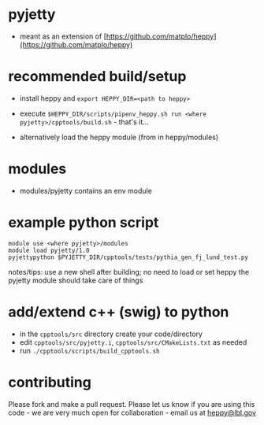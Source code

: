 # pyjetty

- meant as an extension of [https://github.com/matplo/heppy](https://github.com/matplo/heppy)

# recommended build/setup

 - install heppy and `export HEPPY_DIR=<path to heppy>`
 - execute `$HEPPY_DIR/scripts/pipenv_heppy.sh run <where pyjetty>/cpptools/build.sh` - that's it...

 - alternatively load the heppy module (from in heppy/modules)

# modules

- modules/pyjetty contains an env module

# example python script

```
module use <where pyjetty>/modules
module load pyjetty/1.0
pyjettypython $PYJETTY_DIR/cpptools/tests/pythia_gen_fj_lund_test.py
```
notes/tips: use a new shell after building; no need to load or set heppy the pyjetty module should take care of things

# add/extend c++ (swig) to python

- in the `cpptools/src` directory create your code/directory
- edit `cpptools/src/pyjetty.i`, `cpptools/src/CMakeLists.txt` as needed
- run `./cpptools/scripts/build_cpptools.sh`

# contributing

Please fork and make a pull request.
Please let us know if you are using this code - we are very much open for collaboration - email us at heppy@lbl.gov
